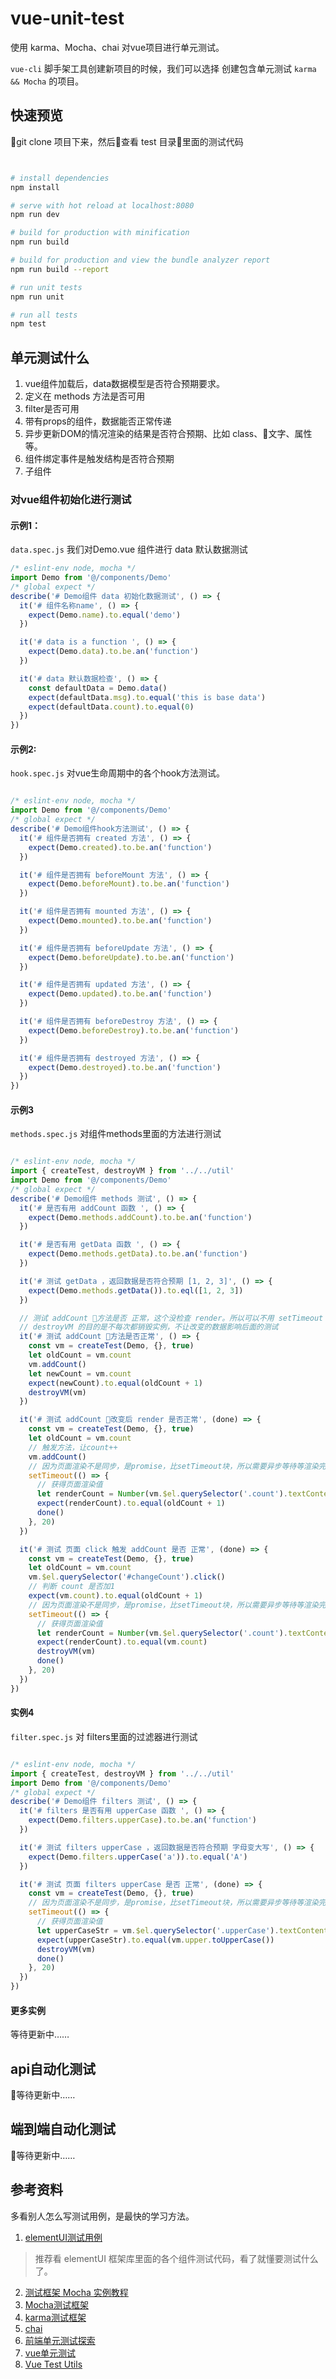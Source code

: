 # vue-unit-test

使用 karma、Mocha、chai 对vue项目进行单元测试。

`vue-cli` 脚手架工具创建新项目的时候，我们可以选择 创建包含单元测试 `karma && Mocha` 的项目。

## 快速预览

git clone 项目下来，然后查看 test 目录里面的测试代码

``` bash


# install dependencies
npm install

# serve with hot reload at localhost:8080
npm run dev

# build for production with minification
npm run build

# build for production and view the bundle analyzer report
npm run build --report

# run unit tests
npm run unit

# run all tests
npm test
```



## 单元测试什么

1. vue组件加载后，data数据模型是否符合预期要求。
2. 定义在 methods 方法是否可用
3. filter是否可用
4. 带有props的组件，数据能否正常传递
5. 异步更新DOM的情况渲染的结果是否符合预期、比如 class、文字、属性等。
6. 组件绑定事件是触发结构是否符合预期
7. 子组件

### 对vue组件初始化进行测试

#### 示例1：

`data.spec.js` 我们对Demo.vue 组件进行 data 默认数据测试

```javascript
/* eslint-env node, mocha */
import Demo from '@/components/Demo'
/* global expect */
describe('# Demo组件 data 初始化数据测试', () => {
  it('# 组件名称name', () => {
    expect(Demo.name).to.equal('demo')
  })

  it('# data is a function ', () => {
    expect(Demo.data).to.be.an('function')
  })

  it('# data 默认数据检查', () => {
    const defaultData = Demo.data()
    expect(defaultData.msg).to.equal('this is base data')
    expect(defaultData.count).to.equal(0)
  })
})

```
#### 示例2: 

`hook.spec.js` 对vue生命周期中的各个hook方法测试。

```javascript

/* eslint-env node, mocha */
import Demo from '@/components/Demo'
/* global expect */
describe('# Demo组件hook方法测试', () => {
  it('# 组件是否拥有 created 方法', () => {
    expect(Demo.created).to.be.an('function')
  })

  it('# 组件是否拥有 beforeMount 方法', () => {
    expect(Demo.beforeMount).to.be.an('function')
  })

  it('# 组件是否拥有 mounted 方法', () => {
    expect(Demo.mounted).to.be.an('function')
  })

  it('# 组件是否拥有 beforeUpdate 方法', () => {
    expect(Demo.beforeUpdate).to.be.an('function')
  })

  it('# 组件是否拥有 updated 方法', () => {
    expect(Demo.updated).to.be.an('function')
  })

  it('# 组件是否拥有 beforeDestroy 方法', () => {
    expect(Demo.beforeDestroy).to.be.an('function')
  })

  it('# 组件是否拥有 destroyed 方法', () => {
    expect(Demo.destroyed).to.be.an('function')
  })
})


```

#### 示例3

`methods.spec.js` 对组件methods里面的方法进行测试

```javascript

/* eslint-env node, mocha */
import { createTest, destroyVM } from '../../util'
import Demo from '@/components/Demo'
/* global expect */
describe('# Demo组件 methods 测试', () => {
  it('# 是否有用 addCount 函数 ', () => {
    expect(Demo.methods.addCount).to.be.an('function')
  })

  it('# 是否有用 getData 函数 ', () => {
    expect(Demo.methods.getData).to.be.an('function')
  })

  it('# 测试 getData ，返回数据是否符合预期 [1, 2, 3]', () => {
    expect(Demo.methods.getData()).to.eql([1, 2, 3])
  })

  // 测试 addCount 方法是否 正常，这个没检查 render。所以可以不用 setTimeout done
  // destroyVM 的目的是不每次都销毁实例，不让改变的数据影响后面的测试
  it('# 测试 addCount 方法是否正常', () => {
    const vm = createTest(Demo, {}, true)
    let oldCount = vm.count
    vm.addCount()
    let newCount = vm.count
    expect(newCount).to.equal(oldCount + 1)
    destroyVM(vm)
  })

  it('# 测试 addCount 改变后 render 是否正常', (done) => {
    const vm = createTest(Demo, {}, true)
    let oldCount = vm.count
    // 触发方法，让count++
    vm.addCount()
    // 因为页面渲染不是同步，是promise，比setTimeout块，所以需要异步等待等渲染完成
    setTimeout(() => {
      // 获得页面渲染值
      let renderCount = Number(vm.$el.querySelector('.count').textContent)
      expect(renderCount).to.equal(oldCount + 1)
      done()
    }, 20)
  })

  it('# 测试 页面 click 触发 addCount 是否 正常', (done) => {
    const vm = createTest(Demo, {}, true)
    let oldCount = vm.count
    vm.$el.querySelector('#changeCount').click()
    // 判断 count 是否加1
    expect(vm.count).to.equal(oldCount + 1)
    // 因为页面渲染不是同步，是promise，比setTimeout块，所以需要异步等待等渲染完成
    setTimeout(() => {
      // 获得页面渲染值
      let renderCount = Number(vm.$el.querySelector('.count').textContent)
      expect(renderCount).to.equal(vm.count)
      destroyVM(vm)
      done()
    }, 20)
  })
})


```

#### 实例4 

`filter.spec.js` 对 filters里面的过滤器进行测试

```javascript

/* eslint-env node, mocha */
import { createTest, destroyVM } from '../../util'
import Demo from '@/components/Demo'
/* global expect */
describe('# Demo组件 filters 测试', () => {
  it('# filters 是否有用 upperCase 函数 ', () => {
    expect(Demo.filters.upperCase).to.be.an('function')
  })

  it('# 测试 filters upperCase ，返回数据是否符合预期 字母变大写', () => {
    expect(Demo.filters.upperCase('a')).to.equal('A')
  })

  it('# 测试 页面 filters upperCase 是否 正常', (done) => {
    const vm = createTest(Demo, {}, true)
    // 因为页面渲染不是同步，是promise，比setTimeout块，所以需要异步等待等渲染完成
    setTimeout(() => {
      // 获得页面渲染值
      let upperCaseStr = vm.$el.querySelector('.upperCase').textContent
      expect(upperCaseStr).to.equal(vm.upper.toUpperCase())
      destroyVM(vm)
      done()
    }, 20)
  })
})


```

#### 更多实例

等待更新中……


## api自动化测试

等待更新中……

## 端到端自动化测试

等待更新中……




## 参考资料

多看别人怎么写测试用例，是最快的学习方法。

1. [elementUI测试用例](https://github.com/ElemeFE/element)
  > 推荐看 elementUI 框架库里面的各个组件测试代码，看了就懂要测试什么了。
2. [测试框架 Mocha 实例教程](http://www.ruanyifeng.com/blog/2015/12/a-mocha-tutorial-of-examples.html)
3. [Mocha测试框架](https://github.com/mochajs/mocha)
4. [karma测试框架](https://github.com/karma-runner/karma)
5. [chai](https://github.com/chaijs/chai)
6. [前端单元测试探索](https://segmentfault.com/a/1190000006933557)
7. [vue单元测试](https://cn.vuejs.org/v2/guide/unit-testing.html)
8. [Vue Test Utils](https://vue-test-utils.vuejs.org/zh-cn/)